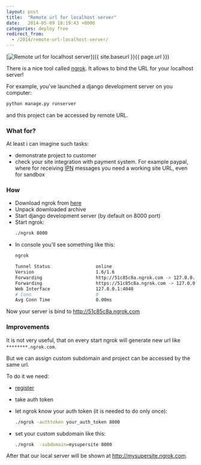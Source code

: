 ```yaml
---
layout: post
title:  "Remote url for localhost server"
date:   2014-05-09 18:19:43 +0000
categories: deploy free
redirect_from:
  - /2014/remote-url-localhost-server/
---
```


[![Remote url for localhost server](/assets/images/posts/2014-05-09-remote-url-localhost-server/ngrok_logo.jpeg "Remote url for localhost server")]({{ site.baseurl }}{{ page.url }})

There is a nice tool called [ngrok](https://ngrok.com/). It allows to bind the URL for your localhost server!

<!--more-->

For example, you've launched a django development server on you computer:

```bash
python manage.py runserver
```

and this project can be accessed by remote URL.

### What for?

At least i can imagine such tasks:

- demonstrate project to customer
- check your site integration with payment system. For example paypal, where for receiving [IPN](https://developer.paypal.com/webapps/developer/docs/classic/products/instant-payment-notification/) messages you need a working site URL, even for sandbox

### How


- Download ngrok from [here](https://ngrok.com/download)
- Unpack downloaded archive
- Start django development server (by default on 8000 port)
- Start ngrok:
  ```bash
  ./ngrok 8000
  ```
- In console you'll see something like this:
  ```bash
  ngrok

  Tunnel Status                 online
  Version                       1.6/1.6
  Forwarding                    http://51c85c8a.ngrok.com -> 127.0.0.1:8000
  Forwarding                    https://51c85c8a.ngrok.com -> 127.0.0.1:8000
  Web Interface                 127.0.0.1:4040
  # Conn                        0
  Avg Conn Time                 0.00ms
  ```


Now your server is bind to http://51c85c8a.ngrok.com

### Improvements

It is not very useful, that on every start ngrok will generate new url like `********.ngrok.com`.

But we can assign custom subdomain and project can be accessed by the same url.

To do it we need:

- [register](https://ngrok.com/user/signup)
- take auth token
- let ngrok know your auth token (it is needed to do only once):

  ```bash
  ./ngrok -authtoken your_auth_token 8000
  ```
- set your custom subdomain like  this:

  ```bash
  ./ngrok  -subdomain=mysupersite 8000
  ```

After that our local server will be shown at http://mysupersite.ngrok.com.
